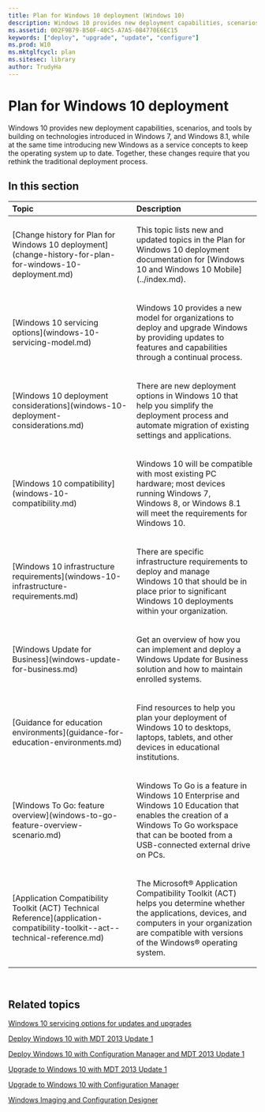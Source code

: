 ```yaml
---
title: Plan for Windows 10 deployment (Windows 10)
description: Windows 10 provides new deployment capabilities, scenarios, and tools by building on technologies introduced in Windows 7, and Windows 8.1, while at the same time introducing new Windows as a service concepts to keep the operating system up to date.
ms.assetid: 002F9B79-B50F-40C5-A7A5-0B4770E6EC15
keywords: ["deploy", "upgrade", "update", "configure"]
ms.prod: W10
ms.mktglfcycl: plan
ms.sitesec: library
author: TrudyHa
---
```


# Plan for Windows 10 deployment


Windows 10 provides new deployment capabilities, scenarios, and tools by building on technologies introduced in Windows 7, and Windows 8.1, while at the same time introducing new Windows as a service concepts to keep the operating system up to date. Together, these changes require that you rethink the traditional deployment process.

## In this section


<table>
<colgroup>
<col width="50%" />
<col width="50%" />
</colgroup>
<thead>
<tr class="header">
<th align="left">Topic</th>
<th align="left">Description</th>
</tr>
</thead>
<tbody>
<tr class="odd">
<td align="left"><p>[Change history for Plan for Windows 10 deployment](change-history-for-plan-for-windows-10-deployment.md)</p></td>
<td align="left"><p>This topic lists new and updated topics in the Plan for Windows 10 deployment documentation for [Windows 10 and Windows 10 Mobile](../index.md).</p></td>
</tr>
<tr class="even">
<td align="left"><p>[Windows 10 servicing options](windows-10-servicing-model.md)</p></td>
<td align="left"><p>Windows 10 provides a new model for organizations to deploy and upgrade Windows by providing updates to features and capabilities through a continual process.</p></td>
</tr>
<tr class="odd">
<td align="left"><p>[Windows 10 deployment considerations](windows-10-deployment-considerations.md)</p></td>
<td align="left"><p>There are new deployment options in Windows 10 that help you simplify the deployment process and automate migration of existing settings and applications.</p></td>
</tr>
<tr class="even">
<td align="left"><p>[Windows 10 compatibility](windows-10-compatibility.md)</p></td>
<td align="left"><p>Windows 10 will be compatible with most existing PC hardware; most devices running Windows 7, Windows 8, or Windows 8.1 will meet the requirements for Windows 10.</p></td>
</tr>
<tr class="odd">
<td align="left"><p>[Windows 10 infrastructure requirements](windows-10-infrastructure-requirements.md)</p></td>
<td align="left"><p>There are specific infrastructure requirements to deploy and manage Windows 10 that should be in place prior to significant Windows 10 deployments within your organization.</p></td>
</tr>
<tr class="even">
<td align="left"><p>[Windows Update for Business](windows-update-for-business.md)</p></td>
<td align="left"><p>Get an overview of how you can implement and deploy a Windows Update for Business solution and how to maintain enrolled systems.</p></td>
</tr>
<tr class="odd">
<td align="left"><p>[Guidance for education environments](guidance-for-education-environments.md)</p></td>
<td align="left"><p>Find resources to help you plan your deployment of Windows 10 to desktops, laptops, tablets, and other devices in educational institutions.</p></td>
</tr>
<tr class="even">
<td align="left"><p>[Windows To Go: feature overview](windows-to-go-feature-overview-scenario.md)</p></td>
<td align="left"><p>Windows To Go is a feature in Windows 10 Enterprise and Windows 10 Education that enables the creation of a Windows To Go workspace that can be booted from a USB-connected external drive on PCs.</p></td>
</tr>
<tr class="odd">
<td align="left"><p>[Application Compatibility Toolkit (ACT) Technical Reference](application-compatibility-toolkit--act--technical-reference.md)</p></td>
<td align="left"><p>The Microsoft® Application Compatibility Toolkit (ACT) helps you determine whether the applications, devices, and computers in your organization are compatible with versions of the Windows® operating system.</p></td>
</tr>
</tbody>
</table>

 

## Related topics


[Windows 10 servicing options for updates and upgrades](../manage/introduction-to-windows-10-servicing.md)

[Deploy Windows 10 with MDT 2013 Update 1](../deploy/deploy-windows-81-with-the-microsoft-deployment-toolkit.md)

[Deploy Windows 10 with Configuration Manager and MDT 2013 Update 1](../deploy/deploy-windows-81-with-system-center-2012-r2-configuration-manager.md)

[Upgrade to Windows 10 with MDT 2013 Update 1](../deploy/upgrade-to-windows-10-with-the-microsoft-deployment-toolkit.md)

[Upgrade to Windows 10 with Configuration Manager](../deploy/upgrade-to-windows-10-with-system-center-configuraton-manager.md)

[Windows Imaging and Configuration Designer](http://go.microsoft.com/fwlink/p/?LinkId=733911)

 

 






